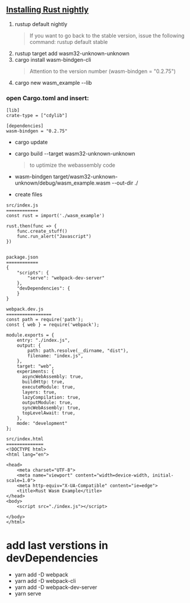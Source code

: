 ## [Installing Rust nightly](https://www.oreilly.com/library/view/rust-programming-by/9781788390637/e07dc768-de29-482e-804b-0274b4bef418.xhtml) 
1. rustup default nightly 
    > If you want to go back to the stable version, issue the following command: rustup default stable
2. rustup target add wasm32-unknown-unknown
3. cargo install wasm-bindgen-cli 
	> Attention to the version number (wasm-bindgen = "0.2.75")
4. cargo new wasm_example --lib

### open Cargo.toml and insert:
```
[lib]
crate-type = ["cdylib"]

[dependencies]
wasm-bindgen = "0.2.75"
```

- cargo update
- cargo build --target wasm32-unknown-unknown
    > to uptimize the webassembly code
- wasm-bindgen target/wasm32-unknown-unknown/debug/wasm_example.wasm --out-dir ./

- create files
```
src/index.js
============
const rust = import('./wasm_example')

rust.then(func => {
	func.create_stuff()
	func.run_alert("Javascript")
})


package.json
============
{
	"scripts": {
		"serve": "webpack-dev-server"
	},
	"devDependencies": {
	}
}

webpack.dev.js
=================
const path = require('path');
const { web } = require('webpack');

module.exports = {
	entry: "./index.js",
	output: {
		path: path.resolve(__dirname, "dist"),
		filename: "index.js",
	},
	target: "web",
	experiments: {
	  asyncWebAssembly: true,
	  buildHttp: true,
	  executeModule: true,
	  layers: true,
	  lazyCompilation: true,
	  outputModule: true,
	  syncWebAssembly: true,
	  topLevelAwait: true,
	},
	mode: "development"
};
 
src/index.html
==============
<!DOCTYPE html>
<html lang="en">

<head>
    <meta charset="UTF-8">
    <meta name="viewport" content="width=device-width, initial-scale=1.0">
    <meta http-equiv="X-UA-Compatible" content="ie=edge">
    <title>Rust Wasm Example</title>
</head>
<body>
    <script src="./index.js"></script>

</body>
</html>
```

add last verstions in devDependencies
=====================================
- yarn add -D webpack 
- yarn add -D webpack-cli 
- yarn add -D webpack-dev-server
- yarn serve
